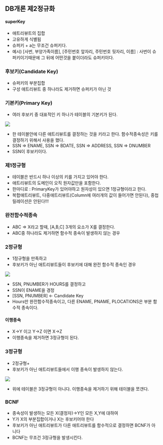 DB개론 제2정규화
-

#### superKey
- 애트리뷰트의 집합
- 고유하게 식별됨
- 슈퍼키 + a는 무조건 슈퍼키다.
- 예시) [사번, 부양가족이름], [주민번호 앞자리, 주민번호 뒷자리, 이름] : 사번이 슈퍼키이기때문에 그 뒤에 어떤것을 붙이더라도 슈퍼키이다.

### 후보키(Candidate Key) 
- 슈퍼키의 부분집합
- 구성 애트리뷰트 중 하나라도 제거하면 슈퍼키가 아닌 것

### 기본키(Primary Key)
- 여러 후보키 중 대표적인 키 하나가 테이블의 기본키가 된다. 

![](/Users/jaeyeonkim/Desktop/dbKey.png)

- 한 테이블안에 다른 애트리뷰트를 결정하는 것을 키라고 한다. 함수적종속성은 키를 결정하기 위해서 사용을 했다.
- SSN => ENAME, SSN => BDATE, SSN => ADDRESS, SSN => DNUMBER
- SSN이 후보키이다.

### 제1정규형
 
 - 테이블은 반드시 하나 이상의 키를 가지고 있어야 한다.
 - 애트리뷰트의 도메인이 오직 원자값만을 포함한다.
 - 한마디로 : PrimaryKey가 있어야하고 원자성이 있으면 1정규형이라고 한다.
- 복합애트리뷰트, 다중애트리뷰트(Column에 여러개의 값이 들어가면 안된다), 중첩릴레이션은 안된다!!!

### 완전함수적종속

- ABC => X라고 할때, [A,B,C] 3개의 요소가 X를 결정한다.
- ABC중 하나라도 제거하면 함수적 종속이 발생하지 않는 경우

### 2정규형

- 1정규형을 만족하고
- 후보키가 아닌 애트리뷰트들이 후보키에 대해 완전 함수적 종속인 경우

![](/Users/jaeyeonkim/Desktop/db2ndFormal.png)

- SSN, PNUMBER가 HOURS를 결정하고
- SSN이 ENAME을 경정
- [SSN, PNUMBER] <- Candidate Key
- Hours만 완전함수적종속이고, 다른 ENAME, PNAME, PLOCATIONS은 부분 함수적 종속이다.


#### 이행종속
- X->Y 이고 Y->Z 이면 X->Z
- 이행종속을 제거하면 3정규형이 된다.

### 3정규형
- 2정규형+
- 후보키가 아닌 애트리뷰트들에서 이행 종속이 발생하지 않는다.

![](/Users/jaeyeonkim/Desktop/db3rdFormal.png)

- 위에 테이블은 3정규형이 아니다. 이행종속을 제거하기 위해 테이블을 쪼갠다.

### BCNF
- 종속성이 발생하는 모든 X(결정자)->Y인 모든 X,Y에 대하여
- Y가 X의 부분집합이거나 X는 후보키어야 한다
- 후보키가 아닌 애트리뷰트가 다른 애트리뷰트를 함수적으로 결정하면 BCNF가 아니다
- BCNF는 무조건 3정규형을 발생시킨다.

